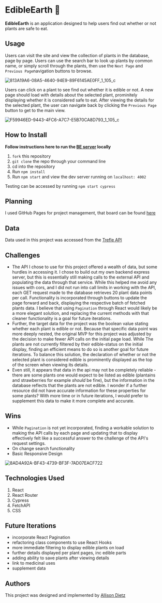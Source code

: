 # EdibleEarth 🌿

**EdibleEarth** is an application designed to help users find out whether or not plants are safe to eat.

## Usage

Users can visit the site and view the collection of plants in the database, page by page. Users can use the search bar to look up plants by common name, or simply scroll through the plants, then use the `Next Page` and `Previous Page`navigation buttons to browse.

![813A19A6-08A5-4640-94E9-89F6145AE0FF_1_105_c](https://user-images.githubusercontent.com/64617223/110484963-63abda00-80a8-11eb-9ec7-eac91e9b55e7.jpeg)

Users can click on a plant to see find out whether it is edible or not. A new page should load with details about the selected plant, prominitely displaying whether it is considered safe to eat. After viewing the details for the selected plant, the user can navigate back by clicking the `Previous Page` button to get to the main view.

![F59946ED-9443-4FC6-A7C7-E5B70CA8D793_1_105_c](https://user-images.githubusercontent.com/64617223/110485367-c8ffcb00-80a8-11eb-9bb4-3167fb1f724e.jpeg)


## How to Install
**Follow instructions here to run the [BE server](https://github.com/dietza/EdibleEarth-express-serve/tree/main) locally**
1. `fork` this repository
2. `git clone` the repo through your command line
3. cd into the repository
4. Run `npm install`
5. Run `npm start` and view the dev server running on `localhost: 4002`

Testing can be accessed by running `npm start cypress`

## Planning
I used GitHub Pages for project management, that board can be found [here](https://github.com/dietza/EdibleEarth/projects/1)

## Data
Data used in this project was accessed from the [Trefle API](https://trefle.io/)

## Challenges
- The API I chose to use for this project offered a wealth of data, but some hurdles in accessing it. I chose to build out my own backend express server, but this is essentially still making calls to the external API and populating the data through that service. While this helped me avoid any issues with cors, and I did not run into call limits in working with the API, each GET request made to the database retrieves 20 plant data points per call. Functionality is incorporated through buttons to update the page forward and back, displaying the respective batch of fetched plants data. I believe that using `Pagination` through React would likely be a more elegant solution, and replacing the current methods with that cleaner functionality is a goal for future iterations.
- Further, the target data for the project was the boolean value stating whether each plant is edible or not. Because that specific data point was more deeply nested, the original MVP for this project was adjusted by the decision to make fewer API calls on the initial page load. While The plants are not currently filtered by their edible-status on the initial display, finding an efficient means to do so is another goal for future iterations. To balance this solution, the declaration of whether or not the selected plant is considered edible is prominently displayed as the top of the screen when viewing its details.
- Even still, it appears that data in the api may not be completely reliable - there are some plants one would expect to be listed as edible (plantains and strawberries for example _should_ be fine), but the information in the database reflects that the plants are not edible. I wonder if a further resource did not have accurate information for these properties for some plants? With more time or in future iterations, I would prefer to supplement this data to make it more complete and accurate.

## Wins
- While `Pagination` is not yet incorporated, finding a workable solution to making the API calls by each page and updating that to display effectively felt like a successful answer to the challenge of the API's request settings.
- On change search functionality
- Basic Responsive Design

![8AD4A92A-BF43-4739-BF3F-7AD07EACF722](https://user-images.githubusercontent.com/64617223/110484994-6d354200-80a8-11eb-88f7-8f5ab70f1358.jpeg)

## Technologies Used
1. React
2. React Router
3. Cypress
4. FetchAPI
5. CSS

## Future Iterations
- incorporate React Pagination
- refactoring class components to use React Hooks 
- more immediate filtering to display edible plants on load
- further details displayed per plant pages, inc edible parts
- adding ability to save plants after viewing details
- link to medicinal uses
- supplement data

## Authors
This project was designed and implemented by [Allison Dietz](https://github.com/dietza)
